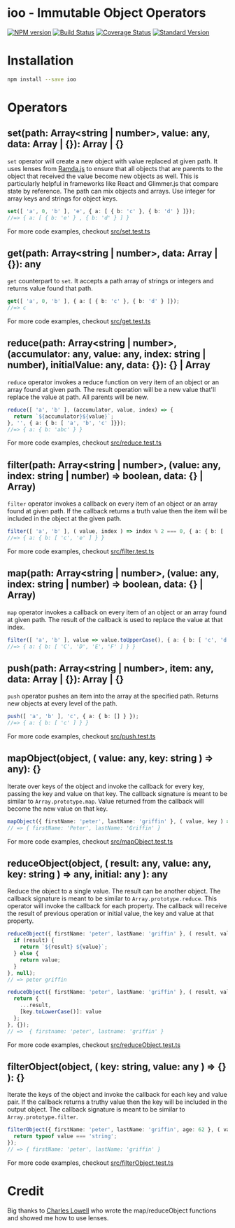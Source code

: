 # ioo - Immutable Object Operators
[![NPM version](https://img.shields.io/npm/v/ioo.svg)](https://www.npmjs.com/package/ioo)
[![Build Status](https://travis-ci.org/this-dot/ioo.svg?branch=master)](https://travis-ci.org/this-dot/ioo)
[![Coverage Status](https://coveralls.io/repos/github/this-dot/ioo/badge.svg?branch=master)](https://coveralls.io/github/this-dot/ioo?branch=master)
[![Standard Version](https://img.shields.io/badge/release-standard%20version-brightgreen.svg)](https://github.com/conventional-changelog/standard-version)

# Installation

```sh
npm install --save ioo
```

# Operators

## set(path: Array<string | number>, value: any, data: Array | {}): Array | {}

`set` operator will create a new object with value replaced at given path. It uses lenses from [Ramda.js](http://ramdajs.com/docs/#set) to ensure that all objects that are parents to the object that received the value become new objects as well. This is particularly helpful in frameworks like React and Glimmer.js that compare state by reference. The path can mix objects and arrays. Use integer for array keys and strings for object keys.

```ts
set([ 'a', 0, 'b' ], 'e', { a: [ { b: 'c' }, { b: 'd' } ]});
//=> { a: [ { b: 'e' } , { b: 'd' } ] }
```

For more code examples, checkout [src/set.test.ts](src/set.test.ts)

## get(path: Array<string | number>, data: Array | {}): any

`get` counterpart to `set`. It accepts a path array of strings or integers and returns value found that path. 

```ts
get([ 'a', 0, 'b' ], { a: [ { b: 'c' }, { b: 'd' } ]});
//=> c
```

For more code examples, checkout [src/get.test.ts](src/get.test.ts)

## reduce(path: Array<string | number>, (accumulator: any, value: any, index: string | number), initialValue: any, data: {}): {} | Array 

`reduce` operator invokes a reduce function on very item of an object or an array found at given path. The result operation will be a new value that'll replace the value at path. All parents will be new.

```ts
reduce([ 'a', 'b' ], (accumulator, value, index) => {
  return `${accumulator}${value}`;
}, '', { a: { b: [ 'a', 'b', 'c' ]}});
//=> { a: { b: 'abc' } } 
```

For more code examples, checkout [src/reduce.test.ts](src/reduce.test.ts)

## filter(path: Array<string | number>, (value: any, index: string | number) => boolean, data: {} | Array)

`filter` operator invokes a callback on every item of an object or an array found at given path. If the callback returns a truth value then the item will be included in the object at the given path.

```ts
filter([ 'a', 'b' ], ( value, index ) => index % 2 === 0, { a: { b: [ 'c', 'd', 'e', 'f' ]}}]);
//=> { a: { b: [ 'c', 'e' ] } }
```

For more code examples, checkout [src/filter.test.ts](src/filter.test.ts)

## map(path: Array<string | number>, (value: any, index: string | number) => boolean, data: {} | Array)

`map` operator invokes a callback on every item of an object or an array found at given path. The result of the callback is used to replace the value at that index. 

```ts
filter([ 'a', 'b' ], value => value.toUpperCase(), { a: { b: [ 'c', 'd', 'e', 'f' ]}}]);
//=> { a: { b: [ 'C', 'D', 'E', 'F' ] } }
```

## push(path: Array<string | number>, item: any, data: Array | {}): Array | {}

`push` operator pushes an item into the array at the specified path. Returns new objects at every level of the path.

```ts
push([ 'a', 'b' ], 'c', { a: { b: [] } });
//=> { a: { b: [ 'c' ] } }
```

For more code examples, checkout [src/push.test.ts](src/push.test.ts)

## mapObject(object, ( value: any, key: string ) => any): {}

Iterate over keys of the object and invoke the callback for every key, passing the key and value on that key. The callback signature is meant to be similar to `Array.prototype.map`. Value returned from the callback will become the new value on that key.

```ts
mapObject({ firstName: 'peter', lastName: 'griffin' }, ( value, key ) => value.toUpperCase() )
// => { firstName: 'Peter', lastName: 'Griffin' }
```

For more code examples, checkout [src/mapObject.test.ts](src/mapObject.test.ts)

## reduceObject(object, ( result: any, value: any, key: string ) => any, initial: any ): any

Reduce the object to a single value. The result can be another object. The callback signature is meant to be similar to `Array.prototype.reduce`. This operator will invoke the callback for each property. The callback will receive the result of previous operation or initial value, the key and value at that property. 

```ts
reduceObject({ firstName: 'peter', lastName: 'griffin' }, ( result, value, key ) => {
  if (result) {
    return `${result} ${value}`;
  } else {
    return value;
  }
}, null);
// => peter griffin

reduceObject({ firstName: 'peter', lastName: 'griffin' }, ( result, value, key ) => {
  return {
    ...result,
    [key.toLowerCase()]: value
  };
}, {});
// =>  { firstname: 'peter', lastname: 'griffin' }
```

For more code examples, checkout [src/reduceObject.test.ts](src/reduceObject.test.ts)

## filterObject(object, ( key: string, value: any ) => {} ): {}

Iterate the keys of the object and invoke the callback for each key and value pair. If the callback returns a truthy value then the key will be included in the output object. The callback signature is meant to be similar to `Array.prototype.filter`.

```ts
filterObject({ firstName: 'peter', lastName: 'griffin', age: 62 }, ( value, key ) => {
  return typeof value === 'string';
});
// => { firstName: 'peter', lastName: 'griffin' }
```

For more code examples, checkout [src/filterObject.test.ts](src/filterObject.test.ts)

# Credit

Big thanks to [Charles Lowell](http://github.com/cowboyd) who wrote the map/reduceObject functions and showed me how to use lenses.
